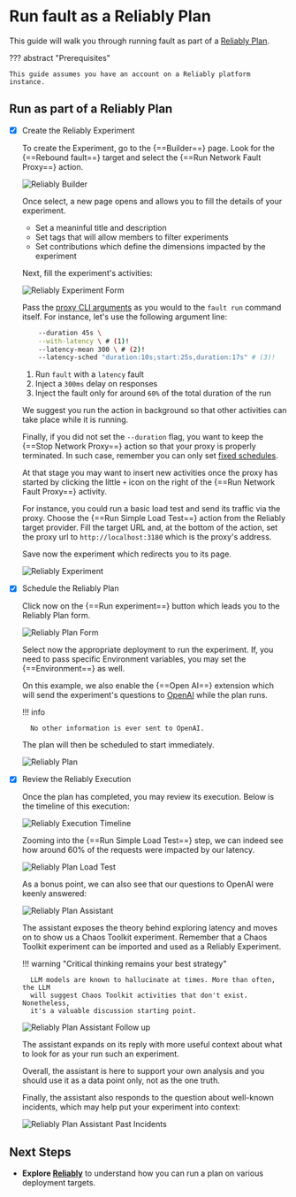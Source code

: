 # Run <span class="f">fault</span> as a Reliably Plan

This guide will walk you through running <span class="f">fault</span> as part of a
[Reliably Plan][reliably].

[reliably]: https://reliably.com

??? abstract "Prerequisites"

    This guide assumes you have an account on a Reliably platform instance.

## Run as part of a Reliably Plan

-   [X] Create the Reliably Experiment

    To create the Experiment, go to the {==Builder==} page. Look for the
    {==Rebound fault==} target and select the {==Run Network Fault Proxy==}
    action.

    ![Reliably Builder](/assets/guide-reliably-builder.png)

    Once select, a new page opens and allows you to fill the details of your
    experiment.

    * Set a meaninful title and description
    * Set tags that will allow members to filter experiments
    * Set contributions which define the dimensions impacted by the experiment
  
    Next, fill the experiment's activities:

    ![Reliably Experiment Form](/assets/guide-reliably-experiment-form.png)

    Pass the [proxy CLI arguments](../reference/cli-commands.md#run-command-options)
    as you would to the `fault run` command itself. For instance, let's use the
    following argument line:

    ```bash
        --duration 45s \
        --with-latency \ # (1)!
        --latency-mean 300 \ # (2)!
        --latency-sched "duration:10s;start:25s,duration:17s" # (3)!
    ```

    1. Run `fault` with a `latency` fault
    2. Inject a `300ms` delay on responses
    3. Inject the fault only for around `60%` of the total duration of the run

    We suggest you run the action in background so that other activities can
    take place while it is running.

    Finally, if you did not set the `--duration` flag, you want to keep the
    {==Stop Network Proxy==} action so that your proxy is properly terminated.
    In such case, remember you can only set
    [fixed schedules](../how-to/proxy/lifecycle.md#scheduling).

    At that stage you may want to insert new activities once the proxy has
    started by clicking the little `+` icon on the right of the
    {==Run Network Fault Proxy==} activity.

    For instance, you could run a basic load test and send its traffic via
    the proxy. Choose the {==Run Simple Load Test==} action from the Reliably
    target provider. Fill the target URL and, at the bottom of the action,
    set the proxy url to `http://localhost:3180` which is the proxy's address.

    Save now the experiment which redirects you to its page.

    ![Reliably Experiment](/assets/guide-reliably-experiment.png)

-   [X] Schedule the Reliably Plan

    Click now on the {==Run experiment==} button which leads you to the
    Reliably Plan form.

    ![Reliably Plan Form](/assets/guide-reliably-plan-form.png)

    Select now the appropriate deployment to run the experiment. If, you need
    to pass specific Environment variables, you may set the {==Environment==}
    as well.

    On this example, we also enable the {==Open AI==} extension which will
    send the experiment's questions to [OpenAI](https://platform.openai.com)
    while the plan runs.

    !!! info

        No other information is ever sent to OpenAI.

    The plan will then be scheduled to start immediately.

    ![Reliably Plan](/assets/guide-reliably-plan.png)

-   [X] Review the Reliably Execution

    Once the plan has completed, you may review its execution. Below is the
    timeline of this execution:

    ![Reliably Execution Timeline](/assets/guide-reliably-plan-timeline.png)

    Zooming into the {==Run Simple Load Test==} step, we can indeed see how
    around 60% of the requests were impacted by our latency.

    ![Reliably Plan Load Test](/assets/guide-reliably-plan-load-test.png)

    As a bonus point, we can also see that our questions to OpenAI were keenly
    answered:

    ![Reliably Plan Assistant](/assets/guide-reliably-plan-assistant-1.png)

    The assistant exposes the theory behind exploring latency and moves on
    to show us a Chaos Toolkit experiment. Remember that a Chaos Toolkit
    experiment can be imported and used as a Reliably Experiment.

    !!! warning "Critical thinking remains your best strategy"

        LLM models are known to hallucinate at times. More than often, the LLM
        will suggest Chaos Toolkit activities that don't exist. Nonetheless,
        it's a valuable discussion starting point.

    ![Reliably Plan Assistant Follow up](/assets/guide-reliably-plan-assistant-2.png)

    The assistant expands on its reply with more useful context about what to
    look for as your run such an experiment.

    Overall, the assistant is here to support your own analysis and you should
    use it as a data point only, not as the one truth.

    Finally, the assistant also responds to the question about well-known
    incidents, which may help put your experiment into context:

    ![Reliably Plan Assistant Past Incidents](/assets/guide-reliably-plan-assistant-3.png)



## Next Steps

- **Explore [Reliably](https://reliably.com)** to understand how you can run
  a plan on various deployment targets.

